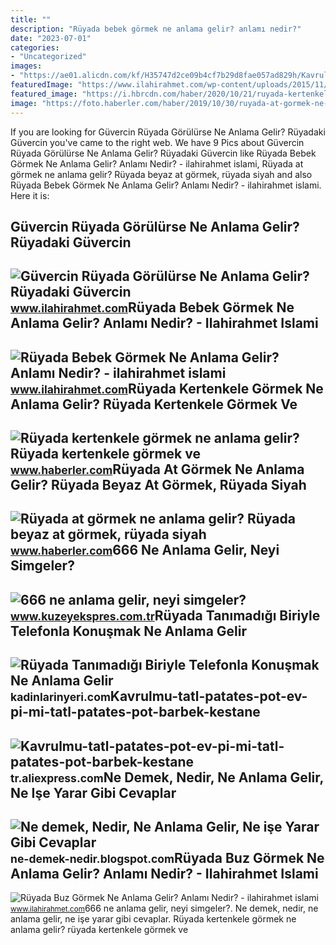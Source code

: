 ```yaml
---
title: ""
description: "Rüyada bebek görmek ne anlama gelir? anlamı nedir?"
date: "2023-07-01"
categories:
- "Uncategorized"
images:
- "https://ae01.alicdn.com/kf/H35747d2ce09b4cf7b29d8fae057ad829h/Kavrulmu-tatl-patates-pot-ev-pi-mi-tatl-patates-pot-barbek-kestane-patates-soba-makinesi-ok.jpg"
featuredImage: "https://www.ilahirahmet.com/wp-content/uploads/2015/11/Rüyada-Bebek-Görmek-Ne-Anlama-Gelir.jpg"
featured_image: "https://i.hbrcdn.com/haber/2020/10/21/ruyada-kertenkele-gormek-ne-anlama-gelir-ruyada-13681653_7166_amp.jpg"
image: "https://foto.haberler.com/haber/2019/10/30/ruyada-at-gormek-ne-anlama-gelir-12566959_7097_m.jpg"
---
```


If you are looking for Güvercin Rüyada Görülürse Ne Anlama Gelir? Rüyadaki Güvercin you've came to the right web. We have 9 Pics about Güvercin Rüyada Görülürse Ne Anlama Gelir? Rüyadaki Güvercin like Rüyada Bebek Görmek Ne Anlama Gelir? Anlamı Nedir? - ilahirahmet islami, Rüyada at görmek ne anlama gelir? Rüyada beyaz at görmek, rüyada siyah and also Rüyada Bebek Görmek Ne Anlama Gelir? Anlamı Nedir? - ilahirahmet islami. Here it is:

Güvercin Rüyada Görülürse Ne Anlama Gelir? Rüyadaki Güvercin
------------------------------------------------------------

 ![Güvercin Rüyada Görülürse Ne Anlama Gelir? Rüyadaki Güvercin](https://www.ilahirahmet.com/wp-content/uploads/2015/12/Güvercin-Rüyada-Görülürse-Ne-Anlama-Gelir.jpg) <small>www.ilahirahmet.com</small>Rüyada Bebek Görmek Ne Anlama Gelir? Anlamı Nedir? - Ilahirahmet Islami
-----------------------------------------------------------------------

 ![Rüyada Bebek Görmek Ne Anlama Gelir? Anlamı Nedir? - ilahirahmet islami](https://www.ilahirahmet.com/wp-content/uploads/2015/11/Rüyada-Bebek-Görmek-Ne-Anlama-Gelir.jpg) <small>www.ilahirahmet.com</small>Rüyada Kertenkele Görmek Ne Anlama Gelir? Rüyada Kertenkele Görmek Ve
---------------------------------------------------------------------

 ![Rüyada kertenkele görmek ne anlama gelir? Rüyada kertenkele görmek ve](https://i.hbrcdn.com/haber/2020/10/21/ruyada-kertenkele-gormek-ne-anlama-gelir-ruyada-13681653_7166_amp.jpg) <small>www.haberler.com</small>Rüyada At Görmek Ne Anlama Gelir? Rüyada Beyaz At Görmek, Rüyada Siyah
----------------------------------------------------------------------

 ![Rüyada at görmek ne anlama gelir? Rüyada beyaz at görmek, rüyada siyah](https://foto.haberler.com/haber/2019/10/30/ruyada-at-gormek-ne-anlama-gelir-12566959_7097_m.jpg) <small>www.haberler.com</small>666 Ne Anlama Gelir, Neyi Simgeler?
-----------------------------------

 ![666 ne anlama gelir, neyi simgeler?](https://kuzeyeksprescomtr.teimg.com/kuzeyekspres-com-tr/uploads/2023/06/666-ne-anlama-gelir.jpg) <small>www.kuzeyekspres.com.tr</small>Rüyada Tanımadığı Biriyle Telefonla Konuşmak Ne Anlama Gelir
------------------------------------------------------------

 ![Rüyada Tanımadığı Biriyle Telefonla Konuşmak Ne Anlama Gelir](https://kadinlarinyeri.com/wp-content/uploads/2021/12/Ruyada-Tanimadigi-Biriyle-Telefonla-Konusmak-Ne-Anlama-Gelir.jpg) <small>kadinlarinyeri.com</small>Kavrulmu-tatl-patates-pot-ev-pi-mi-tatl-patates-pot-barbek-kestane
------------------------------------------------------------------

 ![Kavrulmu-tatl-patates-pot-ev-pi-mi-tatl-patates-pot-barbek-kestane](https://ae01.alicdn.com/kf/H35747d2ce09b4cf7b29d8fae057ad829h/Kavrulmu-tatl-patates-pot-ev-pi-mi-tatl-patates-pot-barbek-kestane-patates-soba-makinesi-ok.jpg) <small>tr.aliexpress.com</small>Ne Demek, Nedir, Ne Anlama Gelir, Ne Işe Yarar Gibi Cevaplar
------------------------------------------------------------

 ![Ne demek, Nedir, Ne Anlama Gelir, Ne işe Yarar Gibi Cevaplar](https://2.bp.blogspot.com/-pOxI32MXf1s/UcmTCU-2hxI/AAAAAAAAAL0/tTaoEUV03g0/s1600/Çoklu+Ortam+(Multimedya)+Nedir,+Ne+demektir,+Ne+anlama+gelir,+ne+işe+yarar.jpg) <small>ne-demek-nedir.blogspot.com</small>Rüyada Buz Görmek Ne Anlama Gelir? Anlamı Nedir? - Ilahirahmet Islami
---------------------------------------------------------------------

 ![Rüyada Buz Görmek Ne Anlama Gelir? Anlamı Nedir? - ilahirahmet islami](https://www.ilahirahmet.com/wp-content/uploads/2015/11/Rüyada-Buz-Görmek-Ne-Anlama-Gelir.jpg) <small>www.ilahirahmet.com</small>666 ne anlama gelir, neyi simgeler?. Ne demek, nedir, ne anlama gelir, ne işe yarar gibi cevaplar. Rüyada kertenkele görmek ne anlama gelir? rüyada kertenkele görmek ve
